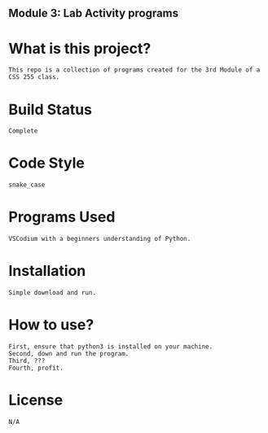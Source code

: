 ## Module 3: Lab Activity programs ##

# What is this project? #
    This repo is a collection of programs created for the 3rd Module of a CSS 255 class.

# Build Status #
    Complete

# Code Style #
    snake_case

# Programs Used #
    VSCodium with a beginners understanding of Python.

# Installation #
    Simple download and run.

# How to use? #
    First, ensure that python3 is installed on your machine.
    Second, down and run the program.
    Third, ???
    Fourth, profit.

# License #
    N/A